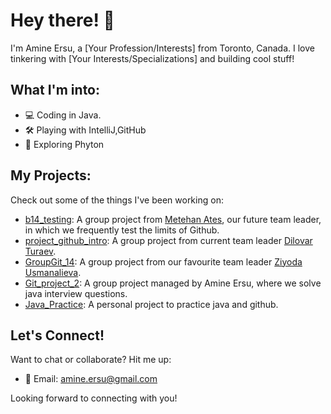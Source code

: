 # Hey there! 👋

I'm Amine Ersu, a [Your Profession/Interests] from Toronto, Canada. I love tinkering with [Your Interests/Specializations] and building cool stuff!

## What I'm into:

- 💻 Coding in Java.
- 🛠️ Playing with IntelliJ,GitHub
- 🚀 Exploring Phyton

## My Projects:

Check out some of the things I've been working on:

- [b14_testing](https://github.com/4745Mthn/b14_testing): A group project from [Metehan Ates](https://github.com/4745Mthn), our future team leader, in which we frequently test the limits of Github.
- [project_github_intro](https://github.com/dilovar1992/project_github_intro): A group project from current team leader [Dilovar Turaev](https://github.com/dilovar1992).
- [GroupGit_14](https://github.com/greengreene/GroupGit_14): A group project from our favourite team leader [Ziyoda Usmanalieva](https://github.com/greengreene).
- [Git_project_2](https://github.com/ersuamine/Git_Project_2): A group project managed by Amine Ersu, where we solve java interview questions.
- [Java_Practice](https://github.com/ersuamine/Java_Practice): A personal project to practice java and github.

## Let's Connect!

Want to chat or collaborate? Hit me up:

- 📧 Email: amine.ersu@gmail.com

Looking forward to connecting with you!
<!--
- 💼 LinkedIn: [Your LinkedIn Profile URL]
- 🔗 Website/Blog: [Your Website URL]

Looking forward to connecting with you!


**ersuamine/ersuamine** is a ✨ _special_ ✨ repository because its `README.md` (this file) appears on your GitHub profile.

Here are some ideas to get you started:

- 🔭 I’m currently working on ...
- 🌱 I’m currently learning ...
- 👯 I’m looking to collaborate on ...
- 🤔 I’m looking for help with ...
- 💬 Ask me about ...
- 📫 How to reach me: ...
- 😄 Pronouns: ...
- ⚡ Fun fact: ...
-->
